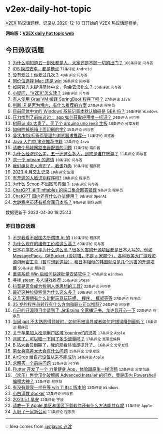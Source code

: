 # v2ex-daily-hot-topic

[V2EX](https://www.v2ex.com/) 热议话题榜，记录从 2020-12-18 日开始的 V2EX 热议话题榜单。

**网站版：[V2EX daily hot topic web](https://boojack.github.io/v2ex-daily-hot-topic-web/)**

## 今日热议话题

<!-- TODAY BEGIN -->

1. [为什么明知道五一到处都是人，大家还是不顾一切的出门？](https://www.v2ex.com/t/936567) `106条评论` `问与答`
1. [iOS 换成安卓，都是槽点](https://www.v2ex.com/t/936581) `77条评论` `Android`
1. [没有爱过！你爱过几次？](https://www.v2ex.com/t/936549) `40条评论` `问与答`
1. [同价位选择 Mac 还是 win](https://www.v2ex.com/t/936555) `36条评论` `问与答`
1. [如果官方未提供简体中文，你会去汉化么？](https://www.v2ex.com/t/936580) `36条评论` `问与答`
1. [小疑问，“V2EX”怎么读？](https://www.v2ex.com/t/936639) `29条评论` `问与答`
1. [有人使用 GraalVM 编译 SpringBoot 程序了吗？](https://www.v2ex.com/t/936538) `27条评论` `Java`
1. [判断 IP 是否为境内，有什么推荐的方案](https://www.v2ex.com/t/936578) `27条评论` `程序员`
1. [目前简体中文的 Windows 系统记事本默认编码是 GBK 吗？](https://www.v2ex.com/t/936616) `26条评论` `Windows`
1. [压力给到了前端这边： app 如何获取应用唯一标识？](https://www.v2ex.com/t/936530) `24条评论` `问与答`
1. [树莓派 4b 太贵了，买了个 arduino uno rev3 主板](https://www.v2ex.com/t/936614) `18条评论` `分享发现`
1. [如何除掉纸箱上面印刷的字?](https://www.v2ex.com/t/936585) `15条评论` `问与答`
1. [竖状/树状标签页管理的浏览器求推荐～](https://www.v2ex.com/t/936658) `14条评论` `浏览器`
1. [Java 入门中,求点推荐书籍](https://www.v2ex.com/t/936604) `12条评论` `Java`
1. [请教个局域网路由器配置的问题](https://www.v2ex.com/t/936568) `12条评论` `路由器`
1. [为什么经济这么差，五一还这么多人，到底是谁在旅游？](https://www.v2ex.com/t/936570) `11条评论` `问与答`
1. [求一个 mteam 的邀请](https://www.v2ex.com/t/936643) `10条评论` `问与答`
1. [我们组负责人离职了，我该咋办](https://www.v2ex.com/t/936562) `10条评论` `程序员`
1. [2023 4 月交友记录](https://www.v2ex.com/t/936551) `10条评论` `生活`
1. [有开源的人脸识别程序吗?](https://www.v2ex.com/t/936535) `10条评论` `程序员`
1. [为什么 Scoop 不出图形界面？](https://www.v2ex.com/t/936531) `10条评论` `问与答`
1. [ChatGPT 关于 nftables 的端口集合回答错误](https://www.v2ex.com/t/936634) `9条评论` `程序员`
1. [ChatGPT 国内还有什么办法使用？](https://www.v2ex.com/t/936590) `9条评论` `OpenAI`
1. [大龄程序员还有机会润日本吗？](https://www.v2ex.com/t/936564) `9条评论` `职场话题`

数据更新于 2023-04-30 19:25:43

<!-- TODAY END -->

### 昨日热议话题

<!-- YESTERDAY BEGIN -->

1. [不是我看不起国内所谓搞 AI 的](https://www.v2ex.com/t/936404) `110条评论` `程序员`
1. [为什么现在的维修工价格这么高？](https://www.v2ex.com/t/936480) `69条评论` `问与答`
1. [日本程序员水平为什么这么高？很多厉害的开源项目都是日本人写的，例如 MessagePack、GitBucket（没拼错，不是 a 家那个）、各种欧美大厂游戏资源包解密工具（暂时想到这些），和日本相似的韩国就没见几个厉害的开源项目](https://www.v2ex.com/t/936484) `50条评论` `程序员`
1. [重装系统 Win 后如何快速批量安装软件？](https://www.v2ex.com/t/936376) `47条评论` `Windows`
1. [寻找 steam 多人游戏推荐](https://www.v2ex.com/t/936413) `36条评论` `Steam`
1. [抖音是否会成为控制人类思想的工具?](https://www.v2ex.com/t/936400) `32条评论` `问与答`
1. [最近这种垃圾短信为什么这么多？](https://www.v2ex.com/t/936391) `30条评论` `问与答`
1. [这几天假期有什么新鲜玩意玩玩呢， 程序， 框架等等](https://www.v2ex.com/t/936379) `27条评论` `程序员`
1. [35 岁的程序员转行有什么方向和职业可以推荐?](https://www.v2ex.com/t/936380) `24条评论` `问与答`
1. [自己的开源项目申请到了 JetBrains 全家桶证书，允许我开心一下](https://www.v2ex.com/t/936440) `22条评论` `程序员`
1. [当问 gpt 不太熟悉得领域时，如何不被误导或者如何将错误降到最低？](https://www.v2ex.com/t/936449) `18条评论` `程序员`
1. [关于苹果加入检测用户区域'countryd'的思考](https://www.v2ex.com/t/936486) `17条评论` `Apple`
1. [月底了，可以晒一下用了多少流量吗？](https://www.v2ex.com/t/936463) `17条评论` `宽带症候群`
1. [B 站大会员到期了，我的观看体验却提升了...](https://www.v2ex.com/t/936459) `16条评论` `分享发现`
1. [男女身高差太大会有什么问题](https://www.v2ex.com/t/936423) `15条评论` `分享发现`
1. [AirDrop 给自己设备从来不能成功](https://www.v2ex.com/t/936487) `14条评论` `Apple`
1. [求解答一个前端问题](https://www.v2ex.com/t/936435) `13条评论` `问与答`
1. [Flutter 开发了一个 力量健身 App，体验跟原生一样流畅](https://www.v2ex.com/t/936482) `12条评论` `分享创造`
1. [（欢乐）售卖汉化破解版 Advanced Installer 的奸商，竟是国内 Powershell 编程大神？](https://www.v2ex.com/t/936434) `12条评论` `程序员`
1. [有没有跟我一样在等 win 11 ltsc 版本的](https://www.v2ex.com/t/936409) `12条评论` `Windows`
1. [小白请教 docker](https://www.v2ex.com/t/936385) `12条评论` `问与答`
1. [2023.5.1,早安](https://www.v2ex.com/t/936375) `12条评论` `宁波`
1. [请教一下 Apple 美区和国区下载软件还有什么方法能共存呢](https://www.v2ex.com/t/936481) `11条评论` `Apple`
1. [入职了一家新公司](https://www.v2ex.com/t/936443) `11条评论` `程序员`

<!-- YESTERDAY END -->

---

💡 Idea comes from [justjavac 迷渡](https://github.com/justjavac/)
